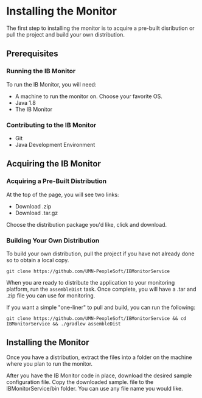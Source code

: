 # Installing the Monitor
The first step to installing the monitor is to acquire a pre-built disribution or pull the project and build your own distribution.

## Prerequisites
### Running the IB Monitor
To run the IB Monitor, you will need:
   * A machine to run the monitor on.  Choose your favorite OS.
   * Java 1.8
   * The IB Monitor
   
### Contributing to the IB Monitor
   * Git
   * Java Development Environment
  
## Acquiring the IB Monitor
### Acquiring a Pre-Built Distribution
At the top of the page, you will see two links:
   * Download .zip
   * Download .tar.gz

Choose the distribution package you'd like, click and download.

### Building Your Own Distribution
To build your own distribution, pull the project if you have not already done so to obtain a local copy.

`git clone https://github.com/UMN-PeopleSoft/IBMonitorService`

When you are ready to distribute the application to your monitoring platform, run the `assembleDist` task.  Once complete, you will have a .tar and .zip file you can use for monitoring.

If you want a simple "one-liner" to pull and build, you can run the following:

`git clone https://github.com/UMN-PeopleSoft/IBMonitorService && cd IBMonitorService && ./gradlew assembleDist`

## Installing the Monitor
Once you have a distribution, extract the files into a folder on the machine where you plan to run the monitor.

After you have the IB Monitor code in place, download the desired sample configuration file. Copy the downloaded sample.<xxx> file to the IBMonitorService/bin folder.  You can use any file name you would like.
